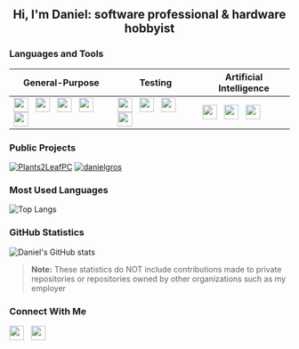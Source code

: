 <h2 align="center">Hi, I'm Daniel: software professional & hardware hobbyist</h1>



### Languages and Tools

| **General-Purpose**                                                                                                                                                                                                                                                                                                                                                                                                                                                                                                                                                                                                                                                                                                                         | **Testing**                                                                                                                                                                                                                                                                                                                                                                                                                                                                                                                                                             | **Artificial Intelligence**                                                                                                                                                                                                                                                                                                                                                                                                            |
| ------------------------------------------------------------------------------------------------------------------------------------------------------------------------------------------------------------------------------------------------------------------------------------------------------------------------------------------------------------------------------------------------------------------------------------------------------------------------------------------------------------------------------------------------------------------------------------------------------------------------------------------------------------------------------------------------------------------------------------------- | ----------------------------------------------------------------------------------------------------------------------------------------------------------------------------------------------------------------------------------------------------------------------------------------------------------------------------------------------------------------------------------------------------------------------------------------------------------------------------------------------------------------------------------------------------------------------- | -------------------------------------------------------------------------------------------------------------------------------------------------------------------------------------------------------------------------------------------------------------------------------------------------------------------------------------------------------------------------------------------------------------------------------------- |
| <a href="https://google.com/search?q=javascript"> <img align="left" width="26px" src="https://cdn.simpleicons.org/javascript" style="padding-right:10px;" /> </a> <a href="https://google.com"> <img align="left" width="26px" src="https://cdn.simpleicons.org/typescript" style="padding-right:10px;" /> </a> <a href="https://google.com"> <img align="left" width="26px" src="https://cdn.simpleicons.org/python" style="padding-right:10px;" /> </a> <a href="https://google.com"> <img align="left" width="26px" src="https://cdn.simpleicons.org/c" style="padding-right:10px;" /> </a> <a href="https://google.com"> <img align="left" width="26px" src="https://cdn.simpleicons.org/cplusplus" style="padding-right:10px;" /> </a> | <a href="https://google.com"> <img align="left" width="26px" src="https://cdn.simpleicons.org/cypress" style="padding-right:10px;" /> </a> <a href="https://google.com"> <img align="left" width="26px" src="https://cdn.simpleicons.org/jest" style="padding-right:10px;" /> </a> <a href="https://google.com"> <img align="left" width="26px" src="https://cdn.simpleicons.org/mocha" style="padding-right:10px;" /> </a> <a href="https://google.com"> <img align="left" width="26px" src="https://cdn.simpleicons.org/selenium" style="padding-right:10px;" /> </a> | <a href="https://google.com"> <img align="left" width="26px" src="https://cdn.simpleicons.org/tensorflow" style="padding-right:10px;" /> </a> <a href="https://google.com"> <img align="left" width="26px" src="https://cdn.simpleicons.org/apachespark" style="padding-right:10px;" /> </a> <a href="https://google.com"> <img align="left" width="26px" src="https://cdn.simpleicons.org/opencv" style="padding-right:10px;" /> </a> |





### Public Projects
[![Plants2LeafPC](https://github-readme-stats-daniel-gros-projects.vercel.app/api/pin/?username=danielgros&repo=Plants2LeafPC&description_lines_count=5)](https://github.com/danielgros/Plants2LeafPC)
[![danielgros](https://github-readme-stats-daniel-gros-projects.vercel.app/api/pin/?username=danielgros&repo=danielgros&description_lines_count=5)](https://github.com/danielgros/danielgros)

### Most Used Languages
![Top Langs](https://github-readme-stats-daniel-gros-projects.vercel.app/api/top-langs/?username=danielgros&langs_count=20&layout=compact&size_weight=0.01&count_weight=0.99&hide_title=true&exclude_repo=Obsidian-Vault)

### GitHub Statistics
![Daniel's GitHub stats](https://github-readme-stats-daniel-gros-projects.vercel.app/api?username=danielgros&show=reviews,prs_merged&show_icons=true&rank_icon=github&include_all_commits=true&disable_animations=true&hide_title=true&exclude_repo=Obsidian-Vault)

> **Note:**
> These statistics do NOT include contributions made to private repositories or repositories owned by other organizations such as my employer




### Connect With Me
<a href="https://www.linkedin.com/in/danielmgros"> <img align="left" width="26px" src="https://cdn.simpleicons.org/linkedin" style="padding-right:10px;" /> </a>
<a href="https://stackoverflow.com/users/9965315"> <img align="left" width="26px" src="https://cdn.simpleicons.org/stackoverflow" style="padding-right:10px;" /> </a>
<br />
<br />


<!-- more stats
![](https://github-profile-trophy.vercel.app/?username=danielgros)
![](https://github-readme-streak-stats.herokuapp.com/?user=danielgros)
-->

<!--START_SECTION:activity-->

<!--
**danielgros/danielgros** is a ✨ _special_ ✨ repository because its `README.md` (this file) appears on your GitHub profile.

Here are some ideas to get you started:

- 🔭 I’m currently working on ...
- 🌱 I’m currently learning ...
- 👯 I’m looking to collaborate on ...
- 🤔 I’m looking for help with ...
- 💬 Ask me about ...
- 📫 How to reach me: ...
- 😄 Pronouns: ...
- ⚡ Fun fact: ...
-->
